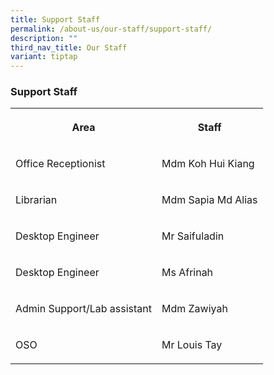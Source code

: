 ```yaml
---
title: Support Staff
permalink: /about-us/our-staff/support-staff/
description: ""
third_nav_title: Our Staff
variant: tiptap
---
```

<h3><strong>Support Staff</strong></h3>
<table style="minWidth: 50px">
<colgroup>
<col>
<col>
</colgroup>
<tbody>
<tr>
<th rowspan="1" colspan="1">
<p>Area</p>
</th>
<th rowspan="1" colspan="1">
<p>Staff</p>
</th>
</tr>
<tr>
<td rowspan="1" colspan="1">
<p>Office Receptionist</p>
</td>
<td rowspan="1" colspan="1">
<p>Mdm Koh Hui Kiang</p>
</td>
</tr>
<tr>
<td rowspan="1" colspan="1">
<p>Librarian</p>
</td>
<td rowspan="1" colspan="1">
<p>Mdm Sapia Md Alias</p>
</td>
</tr>
<tr>
<td rowspan="1" colspan="1">
<p>Desktop Engineer</p>
</td>
<td rowspan="1" colspan="1">
<p>Mr Saifuladin</p>
</td>
</tr>
<tr>
<td rowspan="1" colspan="1">
<p>Desktop Engineer</p>
</td>
<td rowspan="1" colspan="1">
<p>Ms Afrinah</p>
</td>
</tr>
<tr>
<td rowspan="1" colspan="1">
<p>Admin Support/Lab assistant</p>
</td>
<td rowspan="1" colspan="1">
<p>Mdm Zawiyah</p>
</td>
</tr>
<tr>
<td rowspan="1" colspan="1">
<p>OSO</p>
</td>
<td rowspan="1" colspan="1">
<p>Mr Louis Tay</p>
</td>
</tr>
</tbody>
</table>
<p></p>